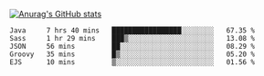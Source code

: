 [![Anurag's GitHub stats](https://github-readme-stats.vercel.app/api?username=sebasphere&count_private=true&theme=tokyonight)](https://github.com/anuraghazra/github-readme-stats)

<!--START_SECTION:waka-->
```text
Java     7 hrs 40 mins   █████████████████░░░░░░░░   67.35 % 
Sass     1 hr 29 mins    ███▒░░░░░░░░░░░░░░░░░░░░░   13.08 % 
JSON     56 mins         ██░░░░░░░░░░░░░░░░░░░░░░░   08.29 % 
Groovy   35 mins         █▒░░░░░░░░░░░░░░░░░░░░░░░   05.20 % 
EJS      10 mins         ▒░░░░░░░░░░░░░░░░░░░░░░░░   01.56 % 
```
<!--END_SECTION:waka-->
